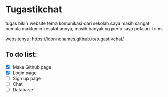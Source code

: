 # Tugastikchat
tugas bikin website tema komunikasi dari sekolah
saya masih sangat pemula maklumin kesalahannya, masih banyak yg perlu saya pelajari. trims

websitenya: https://idonnonames.github.io/tugastikchat/

## To do list:
- [x] Make Github page
- [x] Login page
- [ ] Sign up page
- [ ] Chat
- [ ] Database
